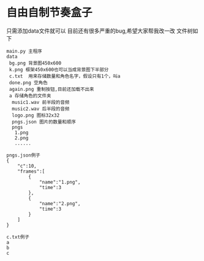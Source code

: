# 自由自制节奏盒子
只需添加data文件就可以
目前还有很多严重的bug,希望大家帮我改一改
文件树如下
```file
main.py 主程序
data
 bg.png 背景图450x600
 k.png 框架450x600也可以当成背景图下半部分
 c.txt  用来存储数量和角色名字，假设只有1个，叫a
 done.png 空角色
 again.png 重制按钮,目前还加载不出来
 a 存储角色的文件夹
  music1.wav 前半段的音频
  music2.wav 后半段的音频
  logo.png 图标32x32
  pngs.json 图片的数量和顺序
  pngs
   1.png
   2.png
   ......
```
```
pngs.json例子
{
    "c":10,
    "frames":[
        {
            "name":"1.png",
            "time":3
        },
        {
            "name":"2.png",
            "time":3
        }
    ]
}
```
```
c.txt例子
a
b
c
```
